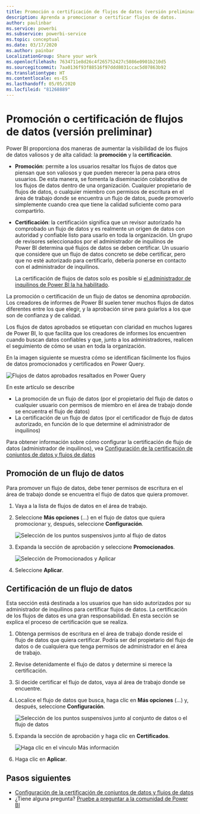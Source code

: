 ```yaml
---
title: Promoción o certificación de flujos de datos (versión preliminar)
description: Aprenda a promocionar o certificar flujos de datos.
author: paulinbar
ms.service: powerbi
ms.subservice: powerbi-service
ms.topic: conceptual
ms.date: 03/17/2020
ms.author: painbar
LocalizationGroup: Share your work
ms.openlocfilehash: 7634711e8d26c4f265752427c5086e0901b210d5
ms.sourcegitcommit: 7aa0136f93f88516f97ddd8031ccac5d07863b92
ms.translationtype: HT
ms.contentlocale: es-ES
ms.lasthandoff: 05/05/2020
ms.locfileid: "81268889"
---
```

# <a name="promote-or-certify-dataflows-preview"></a>Promoción o certificación de flujos de datos (versión preliminar)

Power BI proporciona dos maneras de aumentar la visibilidad de los flujos de datos valiosos y de alta calidad: la **promoción** y la **certificación**.

* **Promoción**: permite a los usuarios resaltar los flujos de datos que piensan que son valiosos y que pueden merecer la pena para otros usuarios. De esta manera, se fomenta la diseminación colaborativa de los flujos de datos dentro de una organización. Cualquier propietario de flujos de datos, o cualquier miembro con permisos de escritura en el área de trabajo donde se encuentra un flujo de datos, puede promoverlo simplemente cuando crea que tiene la calidad suficiente como para compartirlo.

* **Certificación**: la certificación significa que un revisor autorizado ha comprobado un flujo de datos y es realmente un origen de datos con autoridad y confiable listo para usarlo en toda la organización. Un grupo de revisores seleccionados por el administrador de inquilinos de Power BI determina qué flujos de datos se deben certificar. Un usuario que considere que un flujo de datos concreto se debe certificar, pero que no esté autorizado para certificarlo, debería ponerse en contacto con el administrador de inquilinos.

  La certificación de flujos de datos solo es posible si [el administrador de inquilinos de Power BI la ha habilitado](../admin/service-admin-setup-certification.md).

La promoción o certificación de un flujo de datos se denomina *aprobación*. Los creadores de informes de Power BI suelen tener muchos flujos de datos diferentes entre los que elegir, y la aprobación sirve para guiarlos a los que son de confianza y de calidad.

Los flujos de datos aprobados se etiquetan con claridad en muchos lugares de Power BI, lo que facilita que los creadores de informes los encuentren cuando buscan datos confiables y que, junto a los administradores, realicen el seguimiento de cómo se usan en toda la organización.

En la imagen siguiente se muestra cómo se identifican fácilmente los flujos de datos promocionados y certificados en Power Query.

![Flujos de datos aprobados resaltados en Power Query](media/service-dataflows-promote-certify/powerbi-dataflow-endorsement-power-query.png)

En este artículo se describe
* La promoción de un flujo de datos (por el propietario del flujo de datos o cualquier usuario con permisos de miembro en el área de trabajo donde se encuentra el flujo de datos)
* La certificación de un flujo de datos (por el certificador de flujo de datos autorizado, en función de lo que determine el administrador de inquilinos)

Para obtener información sobre cómo configurar la certificación de flujo de datos (administrador de inquilinos), vea [Configuración de la certificación de conjuntos de datos y flujos de datos](../admin/service-admin-setup-certification.md)


## <a name="promote-a-dataflow"></a>Promoción de un flujo de datos

Para promover un flujo de datos, debe tener permisos de escritura en el área de trabajo donde se encuentra el flujo de datos que quiera promover.

1. Vaya a la lista de flujos de datos en el área de trabajo.
 
1. Seleccione **Más opciones** (...) en el flujo de datos que quiera promocionar y, después, seleccione **Configuración**.

    ![Selección de los puntos suspensivos junto al flujo de datos](media/service-dataflows-promote-certify/power-bi-dataflow-settings.png)

1. Expanda la sección de aprobación y seleccione **Promocionados**.

    ![Selección de Promocionados y Aplicar](media/service-dataflows-promote-certify/power-bi-dataflow-promoted-endorsement.png)

1. Seleccione **Aplicar**.

## <a name="certify-a-dataflow"></a>Certificación de un flujo de datos

Esta sección está destinada a los usuarios que han sido autorizados por su administrador de inquilinos para certificar flujos de datos. La certificación de los flujos de datos es una gran responsabilidad. En esta sección se explica el proceso de certificación que se realiza.

1. Obtenga permisos de escritura en el área de trabajo donde reside el flujo de datos que quiera certificar. Podría ser del propietario del flujo de datos o de cualquiera que tenga permisos de administrador en el área de trabajo. 

1. Revise detenidamente el flujo de datos y determine si merece la certificación.

1. Si decide certificar el flujo de datos, vaya al área de trabajo donde se encuentre.
 
1. Localice el flujo de datos que busca, haga clic en **Más opciones** (...) y, después, seleccione **Configuración**.

    ![Selección de los puntos suspensivos junto al conjunto de datos o el flujo de datos](media/service-dataflows-promote-certify/power-bi-dataflow-settings.png)

1. Expanda la sección de aprobación y haga clic en **Certificados**. 

    ![Haga clic en el vínculo Más información](media/service-dataflows-promote-certify/service-certify-datasets-dataflows.png)

2. Haga clic en **Aplicar**.

## <a name="next-steps"></a>Pasos siguientes

* [Configuración de la certificación de conjuntos de datos y flujos de datos](../admin/service-admin-setup-certification.md)
* ¿Tiene alguna pregunta? [Pruebe a preguntar a la comunidad de Power BI](https://community.powerbi.com/)
